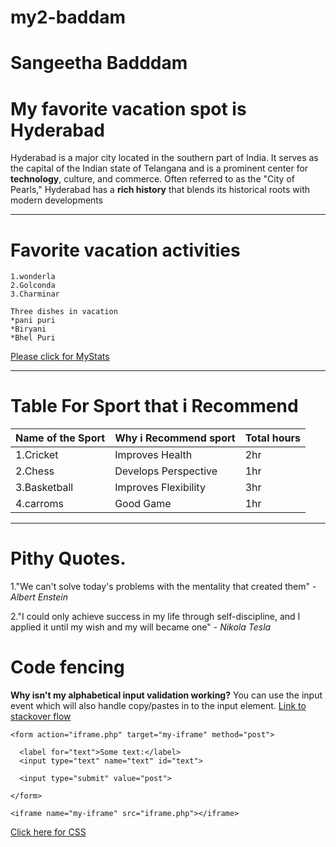 # my2-baddam

# Sangeetha Badddam
# My favorite vacation spot is Hyderabad
Hyderabad is a major city located in the southern part of India. It serves as the capital of the Indian state of Telangana and is a prominent center for **technology**, culture, and commerce. Often referred to as the "City of Pearls," Hyderabad has a **rich history** that blends its historical roots with modern developments
 
 -------------------------------------------------------
# Favorite vacation activities
    1.wonderla
    2.Golconda
    3.Charminar

    Three dishes in vacation
    *pani puri
    *Biryani
    *Bhel Puri

[Please click for MyStats](Mystats.md)

----
# Table For Sport that i Recommend
|Name of the Sport|Why i Recommend sport| Total hours|
|-----------------|---------------------|------------|
|1.Cricket        |Improves Health      |2hr         |
|2.Chess          |Develops Perspective |1hr         |
|3.Basketball     |Improves Flexibility |3hr         |
|4.carroms        |Good Game            |1hr         |    

----
# Pithy Quotes.
1."We can't solve today's problems with the mentality that created them" - *Albert Enstein*

2."I could only achieve success in my life through self-discipline, and I applied it until my wish and my will became one" - *Nikola Tesla*

# Code fencing
**Why isn't my alphabetical input validation working?**
You can use the input event which will also handle copy/pastes in to the input element.
[Link to stackover flow](https://stackoverflow.com/questions/77040719/why-isnt-my-alphabetical-input-validation-working)

```
<form action="iframe.php" target="my-iframe" method="post">
			
  <label for="text">Some text:</label>
  <input type="text" name="text" id="text">
			
  <input type="submit" value="post">
			
</form>
		
<iframe name="my-iframe" src="iframe.php"></iframe>

```
[Click here for CSS](https://css-tricks.com/snippets/html/post-data-to-an-iframe/)
